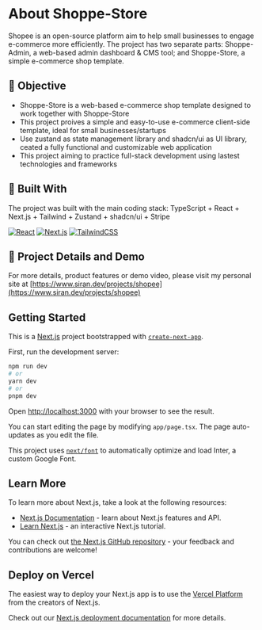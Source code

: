 # About Shoppe-Store

Shopee is an open-source platform aim to help small businesses to engage e-commerce more efficiently. The project has two separate parts: Shoppe-Admin, a web-based admin dashboard & CMS tool; and Shoppe-Store, a simple e-commerce shop template.

## :rocket: Objective

- Shoppe-Store is a web-based e-commerce shop template designed to work together with Shoppe-Store
- This project proives a simple and easy-to-use e-commerce client-side template, ideal for small businesses/startups
- Use zustand as state management library and shadcn/ui as UI library, ceated a fully functional and customizable web application
- This project aiming to practice full-stack development using lastest technologies and frameworks

## :hammer: Built With

The project was built with the main coding stack: TypeScript + React + Next.js + Tailwind + Zustand + shadcn/ui + Stripe

[![React](https://img.shields.io/badge/React-%2361DAFB.svg?&style=for-the-badge&logo=React&logoColor=white)]()
[![Next.js](https://img.shields.io/badge/next.js-%23663399.svg?&style=for-the-badge&logo=Next.js&logoColor=white)]()
[![TailwindCSS](https://img.shields.io/badge/TailwindCSS-%23339933.svg?&style=for-the-badge&logo=TailwindCSS&logoColor=white)]()

## :pencil: Project Details and Demo

For more details, product features or demo video, please visit my personal site at [https://www.siran.dev/projects/shopee](https://www.siran.dev/projects/shopee)

## Getting Started

This is a [Next.js](https://nextjs.org/) project bootstrapped with [`create-next-app`](https://github.com/vercel/next.js/tree/canary/packages/create-next-app).

First, run the development server:

```bash
npm run dev
# or
yarn dev
# or
pnpm dev
```

Open [http://localhost:3000](http://localhost:3000) with your browser to see the result.

You can start editing the page by modifying `app/page.tsx`. The page auto-updates as you edit the file.

This project uses [`next/font`](https://nextjs.org/docs/basic-features/font-optimization) to automatically optimize and load Inter, a custom Google Font.

## Learn More

To learn more about Next.js, take a look at the following resources:

- [Next.js Documentation](https://nextjs.org/docs) - learn about Next.js features and API.
- [Learn Next.js](https://nextjs.org/learn) - an interactive Next.js tutorial.

You can check out [the Next.js GitHub repository](https://github.com/vercel/next.js/) - your feedback and contributions are welcome!

## Deploy on Vercel

The easiest way to deploy your Next.js app is to use the [Vercel Platform](https://vercel.com/new?utm_medium=default-template&filter=next.js&utm_source=create-next-app&utm_campaign=create-next-app-readme) from the creators of Next.js.

Check out our [Next.js deployment documentation](https://nextjs.org/docs/deployment) for more details.
